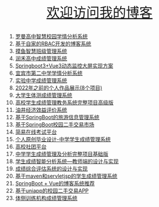 <center><a href="http://nblog.leorain.online/" style="font-size:36px" target="_blank">欢迎访问我的博客</a></center>
<br/>
 <ol><li><a href="http://nblog.leorain.online/blog/24" target="_blank">罗曼高中智慧校园学情分析系统</a></li>
<li><a href="http://nblog.leorain.online/blog/23" target="_blank">基于自家的RBAC开发的博客系统</a></li>
<li><a href="http://nblog.leorain.online/blog/22" target="_blank">摸鱼智慧班级管理系统</a></li>
<li><a href="http://nblog.leorain.online/blog/6" target="_blank">润禾高中成绩管理系统</a></li>
<li><a href="http://nblog.leorain.online/blog/21" target="_blank">Springboot3+Vue3动态监控大屏实现方案</a></li>
<li><a href="http://nblog.leorain.online/blog/5" target="_blank">宜宾市第二中学学情分析系统</a></li>
<li><a href="http://nblog.leorain.online/blog/4" target="_blank">实验中学成绩管理系统</a></li>
<li><a href="http://nblog.leorain.online/blog/3" target="_blank">2022年之前的个人作品展示(8个项目)</a></li>
<li><a href="http://nblog.leorain.online/blog/2" target="_blank">大学生体测成绩管理系统</a></li>
<li><a href="http://nblog.leorain.online/blog/1" target="_blank">高校学生成绩管理教务系统完整项目高级版</a></li>
<li><a href="http://nblog.leorain.online/blog/25" target="_blank">油井经济效益评价系统</a></li>
<li><a href="http://nblog.leorain.online/blog/20" target="_blank">基于SpringBoot的旅游信息管理系统</a></li>
<li><a href="http://nblog.leorain.online/blog/19" target="_blank">基于SpringBoot校园二手交易市场</a></li>
<li><a href="http://nblog.leorain.online/blog/18" target="_blank">简易在线考试平台</a></li>
<li><a href="http://nblog.leorain.online/blog/17" target="_blank">个人原创毕业设计-中学学生成绩管理系统</a></li>
<li><a href="http://nblog.leorain.online/blog/16" target="_blank">高校社团平台</a></li>
<li><a href="http://nblog.leorain.online/blog/15" target="_blank">中学学生成绩管理及分析完整项目基础版</a></li>
<li><a href="http://nblog.leorain.online/blog/14" target="_blank">学生成绩智能分析系统—教师端的设计与实现</a></li>
<li><a href="http://nblog.leorain.online/blog/13" target="_blank">成绩综合评估系统的设计与实现</a></li>
<li><a href="http://nblog.leorain.online/blog/12" target="_blank">基于maven和servletjsp的学生成绩管理系统</a></li>
<li><a href="http://nblog.leorain.online/blog/11" target="_blank">SpringBoot + Vue的博客系统推荐</a></li>
<li><a href="http://nblog.leorain.online/blog/8" target="_blank">基于uniapp的校园二手交易APP</a></li>
<li><a href="http://nblog.leorain.online/blog/7" target="_blank">体侧训练机构成绩管理系统</a></li>
</ol>
